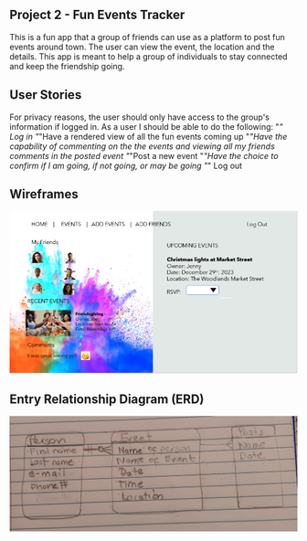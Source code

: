 ## Project 2 - Fun Events Tracker

This is a fun app that a group of friends can use as a platform to post fun events around town. The user can view the event, the location and the details. This app is meant to help a group of individuals to stay connected and keep the friendship going. 

## User Stories

For privacy reasons, the user should only have access to the group's information if logged in. As a user I should be able to do the following:
    "*" Log in 
    "*"Have a rendered view of all the fun events coming up
    "*"Have the capability of commenting on the the events and viewing all my friends comments in the posted event
    "*"Post a new event
    "*"Have the choice to confirm if I am going, if not going, or may be going
    "*" Log out

## Wireframes

![Alt text](image-3.png)



## Entry Relationship Diagram (ERD)

![Alt text](20231220_192910.jpg)